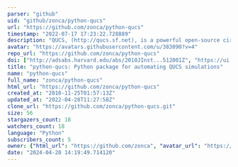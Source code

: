 ```yaml
---
parser: "github"
uid: "github/zonca/python-qucs"
url: "https://github.com/zonca/python-qucs"
timestamp: "2022-07-17 17:23:22.728889"
description: "QUCS, (http://qucs.sf.net), is a powerful open-source circuit simulator, python-qucs is a Python package that allows to automate the process of preparing input netlists for several simulations, run them, and export the results."
avatar: "https://avatars.githubusercontent.com/u/383090?v=4"
repo_url: "https://github.com/zonca/python-qucs"
doi: ["http://adsabs.harvard.edu/abs/2010JInst...512001Z", "https://ui.adsabs.harvard.edu/abs/2015ascl.soft01003Z/abstract"]
title: "python-qucs: Python package for automating QUCS simulations"
name: "python-qucs"
full_name: "zonca/python-qucs"
html_url: "https://github.com/zonca/python-qucs"
created_at: "2010-11-25T01:57:13Z"
updated_at: "2022-04-28T11:27:58Z"
clone_url: "https://github.com/zonca/python-qucs.git"
size: 56
stargazers_count: 18
watchers_count: 18
language: "Python"
subscribers_count: 5
owner: {"html_url": "https://github.com/zonca", "avatar_url": "https://avatars.githubusercontent.com/u/383090?v=4", "login": "zonca", "type": "User"}
date: "2024-04-20 14:19:49.714120"
---
```

